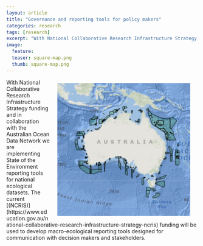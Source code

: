 ```yaml
---
layout: article
title: "Governance and reporting tools for policy makers"
categories: research
tags: [research]
excerpt: "With National Collaborative Research Infrastructure Strategy funding and in collaboration with the Australian Ocean Data Network we are implementing State of the Environment reporting tools for national ecological datasets."
image:
  feature: 
  teaser: square-map.png
  thumb: square-map.png
---
```


<img src='/images/square-map.png' align='right' width="350" hspace="20" vspace="10">
With National Collaborative Research Infrastructure Strategy funding and in collaboration with the Australian Ocean Data Network we are implementing State of the Environment reporting tools for national ecological datasets. The current [(NCRIS)](https://www.education.gov.au/national-collaborative-research-infrastructure-strategy-ncris) funding will be used to develop macro-ecological reporting tools designed for communication with decision makers and stakeholders.
